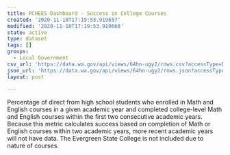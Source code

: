 ```yaml
---
title: PCHEES Dashboard - Success in College Courses
created: '2020-11-10T17:19:53.919657'
modified: '2020-11-10T17:19:53.919668'
state: active
type: dataset
tags: []
groups:
  - Local Government
csv_url: 'https://data.wa.gov/api/views/64hn-ugy2/rows.csv?accessType=DOWNLOAD'
json_url: 'https://data.wa.gov/api/views/64hn-ugy2/rows.json?accessType=DOWNLOAD'
layout: post

---
```

Percentage of direct from high school students who enrolled in Math and English courses in a given academic year and completed college-level Math and English courses within the first two consecutive academic years.  Because this metric calculates success based on completion of Math or English courses within two academic years, more recent academic years will not have data.  The Evergreen State College is not included due to nature of courses.
